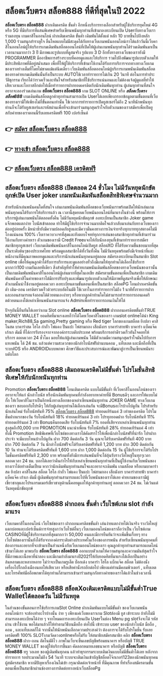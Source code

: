 # สล็อตเว็บตรง สล็อต888  ที่ดีที่สุดในปี 2022

**สล็อตเว็บตรง สล็อต888** ฝากเติมเครดิต ขั้นต่ำ  อีกหนึ่งบริการทางเลือกสำหรับผู้ใช้บริการยุคใหม่ 4G หรือ 5G ที่มีบริการที่แสนพิเศษสำหรับเซียนพนันทุกท่านที่เข้ามาลงทะเบียนเปิด Userกับทางเว็บเราร่วมลงทุน เกมคาสิโนออนไลน์ ฝากเติมเครดิต ขั้นต่ำ เดิมพันได้ตั้งแต่ หลัก 10 บาทขึ้นไปถึงหลัก 1,000 ร่วมสนุกสำราญใจ ลื่นไหลแบบไม่มีสะดุดได้กับทางเว็บเกมพนันออนไลน์เราได้แล้ววันนี้เว็บคาสิโนออนไลน์ผู้ให้บริการเกมเดิมพันสล็อตออนไลน์ที่เปิดให้ผู้เล่นเกมพนันทุกท่านได้ร่วมเดิมพันมาเป็นเวลานานมากกว่า 3 ปี มีภาพและรูปแบบที่ดูสมจริง รูปแบบ 3 D
อีกทั้งทางทางเว็บของเรายังมี  PROGRAMMER มืออาชีพการสร้างระบบที่คอยดูแลและให้บริการ  รวมไปถึงพัฒนารูปแบบตัวเกมให้มีประสิทธิภาพที่ดีอยู่สม่ำเสมอ เพื่อที่ให้ผู้ใช้บริการที่เข้ามาใช้งานได้รับการบริการจากทางทางเว็บเกมของเราอย่างเต็มที่โดยไม่ขาดแม้แต่นิดเดียว เว็บเดิมพันสล็อตออนไลน์ผู้บริการเกมพนันเดิมพันสล็อตของทางค่ายเกมเดิมพันนั้นยังเป็นระบบ AUTOใช้เวลาทำรายการไม่เกิน 20 วินาที ต่อในการทำประวัติธุกรรม เรียกได้ว่ารวดเร็วและทันใจสำหรับสมาชิกที่ใช้บริการแน่นอนและไม่ต้องแจ้งผู้ดูแลที่ทำให้เสียเวลาและโอกาสอีกต่อไปเมื่อทำรายการฝากยอดเครดิตกับนักเดิมพันทุกท่าน
ผู้เล่นทุกท่านที่สนใจอยากจะลองร่วมเล่นเกม **สล็อตเว็บตรง สล็อต888** เกม SLOT ONLINE หรือ ***สล็อตเว็บตรง สล็อต888*** เกมเดิมพันสล็อตลูกค้าทุกท่านสามารถเปิด Userได้เลยเพียงกรอกข้อมูลตามขั้นตอนที่เว็บของทางเรามีให้เพียงไม่กี่ขั้นตอนเท่านั้น ใช้เวลาการทำรายการเปิดยูสเซอร์ไม่ถึง 2 นาทีนักพนันทุกท่านก็จะได้รับยูสเซอร์และรหัสผ่านเพื่อที่จะเข้ามาร่วมสนุกสุดเร้าใจกับตัวเกมของเราสมัครเพื่อเปิดยูสกับค่ายของเราตอนนี้รับเลยเครดิตฟรี 100 เปอร์เซ็นต์

## 👉 [สมัคร สล็อตเว็บตรง สล็อต888](https://archa888.com/)
## 👉 [ทางเข้า สล็อตเว็บตรง สล็อต888](https://archa888.com/)
## 👉 [สล็อตเว็บตรง สล็อต888 เครดิตฟรี](https://archa888.com/)

## สล็อตเว็บตรง สล็อต888 เปิดตลอด  24 ชั่วโมง ไม่มีวันหยุดนักขัตฤกษ์เปิด User joker เกมพนันเดิมพันสล็อตสิทธิพิเศษจำนวนมาก

สำหรับนักเล่นพนันคนใดที่สนใจ เล่นเกมพนันเดิมพันสล็อตของเว็บพนันเราพร้อมเปิดให้นักเล่นเกมพนันทุกคนได้รับการให้บริการแล้ว ณ เวลานี้สุดยอดเว็บพนันออนไลน์ที่มาแรงในช่วงนี้ พร้อมให้การบริการผู้เล่นเกมพนันได้ตลอดทั้งคืน ไม่มีวันหยุดนักขัตฤกษ์ ลงทะเบียนเป็นสมาชิก Joker game แจ็กพอตแตกง่าย โบนัสเข้าตลอด ทำให้มีผู้ใช้บริการจำนวนมากติดใจแล้วกลับมาเล่นกับทางเว็บของเราต่ออยู่บ่อยครั้ง มิหนำซ้ำยังมีความปลอดภัยสูงและมีความั่นคงทางการเงินจ่ายจริงทุกบาททุกสตางค์ไม่มีโกงแน่นอน 100% เว็บเราควบวงจรที่สุดและยังตอบโจทย์ทุกการเล่นของสมาชิกทุกท่านที่เข้ามาร่วมใช้งานกับทางค่ายเรา
ตัวเกมของเรามี Credit Freeแจกให้กับนักลงทุนที่เข้ามาทำรายการสมัครสมาชิกทุกยูสเซอร์ เว็บเกมเดิมพันพนันคาสิโนออนไลน์เปิดยูส สล็อตXO ที่ได้รับความชื่นชอบมากที่สุดเป็นระดับต้นๆของประเทศไทย พร้อมดูแลสมาชิกได้ทั้งวันทั้งคืน ไม่มีวันหยุดพร้อมยังมีเจ้าหน้าที่และพนักงานที่มีคุณภาพคอยดูแลและบริการนักเล่นพนันทุกคนอยู่ตลอด สมัครลงทะเบียนเป็นสมาชิก Slot online เพื่อให้คุณลูกค้าได้รับการบริการและดูแลอย่างทั่วถึงมีเกมให้ทุกท่านได้เลือกใช้บริการมากกว่า100 เกมกันเลยทีเดียว
สิ่งสำคัญที่ทำให้ค่ายเกมพนันเดิมพันสล็อตของทางเว็บพนันของเรานั้นเป็นเกมเดิมพันพนันคาสิโนออนไลน์ผู้เล่นมากที่สุดในเอเชีย สมัครตามขั้นตอนเพื่อเป็นสมาชิก  เกมเดิมพันพนันคาสิโนค่ายของเราได้มีการปรับปรุงและพัฒนารูปแบบตัวเกมให้มีภาพที่ดูสมจริงเพื่อให้ลักษณะตัวเกมนั้นน่าใช้งานอยู่ตลอดเวลา ลงทะเบียนตามขั้นตอนเพื่อเป็นสมาชิก สล็อตPG โอนฝากเครดิตขั้นต่ำ เติม-ถอน เครดิตรวดเร็วด้วยระบบอัตโนมัติ ใช้เวลาในการทำรายการไม่ถึง 1 นาทีทั้งรายการฝากและถอนสามารถแจ้งถอนได้ด้วยตนเองง่ายๆ หรือหากลูกค้าท่านใดไม่สามารถทำรายการถอนเคดริตด้วยตนเองได้เหล่าเซียนพนันสามารถแจ้ง Adminเพื่อทำรายการถอนเงินให้ได้

ปัจจุบันนี้ยืนยันได้เลยว่าเกม Slot online **สล็อตเว็บตรง สล็อต888** ฝากถอนเครดิตขขั้นต่ำTRUE MONEY WALLET ยอดฮิตที่มาแรงเลยก็ว่าได้โดยเว็บคาสิโนของเรา เกมslot onlineได้นำ  King maker,Rich88,Sa gaming,Pretty gaming  หรือ Red tiger โลกของเกมสล็อต ยิงปลา คาสิโนสด บาคาร่าสด ไฮโล กำถั่ว ไพ่แคง ปั่นแปะ ไพ่สามกอง เสือมังกร บาคาร่าสายฟ้า บาคาร่า แบ็คแจ๊ค เก้าเก ดัมมี่ ที่ได้การรับรองจากจากองค์กรระบดับประเทศ พร้อมบริการอย่าดีรวดเร็วทันใจคอยให้บริการ ตลอดเวลา 24 ชั่วโมง มอบให้แก่ผู้เล่นเกมพนัน ได้มีตัวเกมมีความสนุกสุดเร้าใจมันไปกับการแทงพนัน ได้ 24 ชม. แล้วแต่ความสะดวกของนักล่าโบนัสฟรีผ่านบนคอม , แท็บเลต และมือถือที่เป็นระบบIOS หรือ ANDROIDแบบพกพา ศึกษาวิธีและประสบการณ์และพัฒนาสู่การเป็นเซียนพนันระบดับโลก

## สล็อตเว็บตรง สล็อต888 เติมถอนเครดิตไม่มีขั้นต่ำ โปรโมชั่นสิทธิพิเศษให้กับนักพนันทุกท่าน

 Promotion  **สล็อตเว็บตรง สล็อต888** โอนเติมเครดิต แบบไม่มีขั้นต่ำ ที่เว็บคาสิโนออนไลน์ของเราอยากจะให้แก่  นักล่าโบนัส หรือนักเดิมพันทุกคนที่กำลังอยากหาค่ายที่มี Bonusดีๆ และการให้แบบไม่กั๊ก ให้เว็บคาสิโนเราเป็นอีกหนึ่งทางเลือกของเหล่าเซียนพนันทุกท่าน JOKER GAME ทางเว็บเกมของเรา ขอบอกกับโปรดีๆ ให้กับผู้เล่นทุกท่านได้เลือกเล่นกัน จะมีBonusอะไรบ้างไปดูกัน
โปรสำหรับนักเล่นใหม่ รับโบนัสทันที 75% [สล็อตเว็บตรง สล็อต888](https://archa888.com/) ทำยอดเทิร์นแค่ 3 เท่าของเครดิต
โปรโมชั่นฝากแรกของวัน รับโบนัสทันที 18% ทำยอดเทิร์นแค่ 3 เท่า
โปรทุกยอดฝาก รับโบนัสทันที 11% ทำยอดเทิร์นแค่ 3 เท่า
Bonusคืนยอดเสีย รับโบนัสทันที 7% ยอดที่เสียจากเหล่าเซียนพนันทุกท่าน สูงสุดถึง10,000 บาท
 PROMOTION แนะนำเพื่อน รับโบนัสทันที 28% ทำยอดเทิร์นแค่ 4 เท่า
ทั้งนี้ Promotion สิทธิพิเศษที่เว็บไซต์ของทางเราได้คัดสรรไว้ให้เพื่อนักล่าโบนัสฟรีที่น่ารัก โปรฝากประจำ จะมีแบบไหนบ้างไปดูกัน
ฝาก 700 ติดต่อกัน 3 วัน คุณจะได้รับเครดิตฟรีทันที 400 บาท
ฝาก 700 ติดต่อกัน 7 วัน นักล่าโบนัสฟรีจะได้รับเครดิตฟรีทันที 1,200 บาท
ฝาก 300 ติดต่อกัน 10 วัน ท่านจะได้รับเครดิตฟรีทันที 1,600 บาท
ฝาก 1,000 ติดต่อกัน 15 วัน ผู้ใช้บริการจะได้รับโปรโมชั่นเครดิตฟรีทันที 2,300 บาท
พร้อมทั้งยังมีการเล่นพนันที่จะได้ลุ้นรับรางวัลใหญ่ในทุกๆเวลา ตลอดเวลา 24 ชม. บอกได้เลยว่าคืนกำไรให้กับเหล่าเซียนพนันทุกท่านที่เป็นผู้ใช้งานกับเว็บพนันของทางเราได้อย่างเต็มเปี่ยม หากว่านักเดิมพันทุกท่านสนใจและอยากจะเดิมพัน เกมสล็อต หรือเกมบาคาร่าสด ยิงปลา คาสิโนสด สล็อต ไฮโล กำถั่ว ไพ่แคง ปั่นแปะ ไพ่สามกอง เสือมังกร บาคาร่าสายฟ้า บาคาร่า แบ็คแจ๊ค เก้าเก ดัมมี่ ผู้เดิมพันทุกท่านสามารถแตะไปที่เว็บพนันของเราได้เลย ค่ายเกมของเรามีผู้เชี่ยวชาญและโปรแกรมเมอร์เชี่ยวชาญด้านนี้คอยดูแลให้ลูกค้าทุกท่านอยู่ ตลอดเวลา 24 ชม. ไม่เว้นแต่วันหยุดนักขัตฤกษ์

## สล็อตเว็บตรง สล็อต888 ฝากถอน ขั้นต่ำ  เว็บไซต์เกม slot กำลังมาแรง

เว็บเกมคาสิโนออนไลน์ เว็บไซต์ของเรา ฝากถอนเครดิตขขั้นต่ำ เล่นง่ายแตกง่ายได้เงินจริง รางวัลใหญ่แตกบ่อยและเปอร์เซ็นต์การจ่ายสูงกว่าเว็บไซต์อื่นๆ เว็บเกมออนไลน์ของเราถือว่าเป็น เว็บไซต์เกม CASINOที่มีผู้ใช้บริการมากที่สุดมากกว่า 50,000 คนและมีการยืนยันว่าจะเพิ่มขึ้นเรื่อยๆ ทางเว็บไซต์ของเรานั้นยังได้รับจากองค์กรระดับต่างประเทศในเรื่องของการพนัน สำหรับเซียนพนันทุกคนที่ต้องการและอยากที่จะเข้ามาเป็นส่วนหนึ่งกับเว็บเกมออนไลน์ของเรา คุณลูกค้าทุกท่านสามารถแอดไลน์เข้ามาได้เลย
	มาพบกับ **สล็อตเว็บตรง สล็อต888** ออกแบบตัวเกมให้ความสนุกและความมันส์สุดเร้าใจที่มีภาพและเนื้อหาที่น่าลอง และมีเกมกำลังมาแรงปี2021ให้กับยอดฮิตที่มาแรงได้เลือกปั่นอย่างล้นหลามและหลากหลาย  ไม่ว่าจะเป็นเกมรูเล็ต  ป๊อกเด้ง บาคาร่า ไฮโล แบ็กแจ๊ค สล็อต ไม่ต้องนั่งเครื่องไปไกลถึงเมืองนอกให้เสียเวลา หรือเสียค่านั่งรถอีกต่อไป เพียงแค่ท่านมีคอมพิวเตอร์ , แท็บเลต และโทรศัพท์มือถือพกพาได้ทุกท่านก็สามารถเข้ามาร่วมสนุกกัลทางค่ายของเราได้แล้วในช่วงเวลานี้

## สล็อตเว็บตรง สล็อต888 สล็อตXoเติมเครดิตแบบไม่มีขั้นต่ำTrue Walletได้ตลอดวัน ไม่มีวันหยุด

ในส่วนของขั้นตอนการใช้บริการเกมSlot Online ฝากเดิมพันแบบไม่มีขั้นต่ำ ของเว็บเกมพนันออนไลน์เรา จะต้องทำอะไรบ้างนั้น ง่าย ๆ เพียงแค่เว็บของเราเกม Slotต้องมี ยูส เข้าระบบ ถ้ายังไม่มีสามารถลงทะเบียนได้ง่าย ๆ จากโหมดการลงทะเบียนเปิด Userในช่อง Menu pg slotจึงจะได้ รหัสผ่าน เข้าใช้งาน พอได้มาแล้วก็ให้ทำตามวิธีบนมือถือ ต่อไปนี้
เข้าระบบ user  ของนักล่าโบนัส มือถือ , คอม , และแท็บเลตก็ได้
จากนั้นให้นักพนันเลือกความประสงค์ว่า ต้องการจะได้รับโปรโมชั่น รับเลยเครดิตฟรี 100% SLOTเกมวัดดวงonlineหรือไม่รับ
ให้สมาชิกสมัครสมาชิก คลิก **สล็อตเว็บตรง สล็อต888** ฝาก-ถอน อัตโนมัติไว ภาพในเว็บจะขึ้นเลขบัญชีพร้อมธนาคาร หรือบัญชี TRUE MONEY WALLET ของผู้ให้บริการขึ้นมา
คัดลอกหมายเลขธนาคาร หรือบัญชี **สล็อตเว็บตรง สล็อต888** ทรู วอเลท ของผู้เดิมพันทุกคน แล้วทำธุรกรรมระบบเติมเงินแบบไม่มีขั้นต่ำได้เลย
หลังจากทำรายการ รอประมาณไม่ถึง 54 วินาที ระบบจะเติมเงินเข้าบัญชีสล็อตโจ๊กเกอร์123ของนักพนันทุกคนผู้สมัครสมาชิก
หากมีปัญหาเรื่องเงินไม่เข้า กรุณาติดต่อเจ้าหน้าที่ ที่มีคุณภาพ ที่ทำเรื่องสมัครตามขั้นตอนเพื่อเป็นสมาชิกผ่านช่องทางการติดต่อทางหน้าเว็บสล็อตPg


